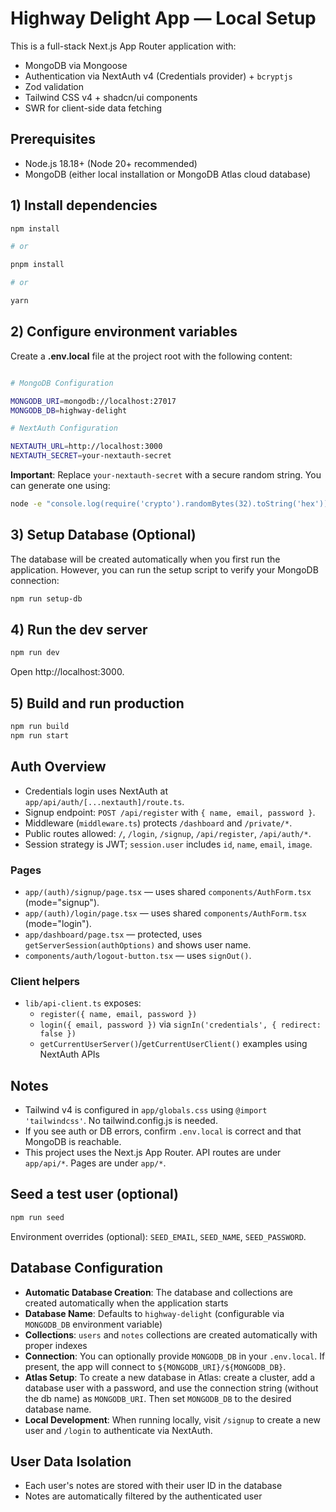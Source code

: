 # Highway Delight App — Local Setup

This is a full-stack Next.js App Router application with:

- MongoDB via Mongoose
- Authentication via NextAuth v4 (Credentials provider) + `bcryptjs`
- Zod validation
- Tailwind CSS v4 + shadcn/ui components
- SWR for client-side data fetching

## Prerequisites

- Node.js 18.18+ (Node 20+ recommended)
- MongoDB (either local installation or MongoDB Atlas cloud database)

## 1) Install dependencies

```bash
npm install

# or

pnpm install

# or

yarn
```

## 2) Configure environment variables

Create a **.env.local** file at the project root with the following content:

```bash

# MongoDB Configuration

MONGODB_URI=mongodb://localhost:27017
MONGODB_DB=highway-delight

# NextAuth Configuration

NEXTAUTH_URL=http://localhost:3000
NEXTAUTH_SECRET=your-nextauth-secret
```

**Important**: Replace `your-nextauth-secret` with a secure random string. You can generate one using:
```bash
node -e "console.log(require('crypto').randomBytes(32).toString('hex'))"
```

## 3) Setup Database (Optional)

The database will be created automatically when you first run the application. However, you can run the setup script to verify your MongoDB connection:

```bash
npm run setup-db
```

## 4) Run the dev server

```bash
npm run dev
```
Open http://localhost:3000.

## 5) Build and run production

```bash
npm run build
npm run start
```

## Auth Overview

- Credentials login uses NextAuth at `app/api/auth/[...nextauth]/route.ts`.
- Signup endpoint: `POST /api/register` with `{ name, email, password }`.
- Middleware (`middleware.ts`) protects `/dashboard` and `/private/*`.
- Public routes allowed: `/`, `/login`, `/signup`, `/api/register`, `/api/auth/*`.
- Session strategy is JWT; `session.user` includes `id`, `name`, `email`, `image`.

### Pages

- `app/(auth)/signup/page.tsx` — uses shared `components/AuthForm.tsx` (mode="signup").
- `app/(auth)/login/page.tsx` — uses shared `components/AuthForm.tsx` (mode="login").
- `app/dashboard/page.tsx` — protected, uses `getServerSession(authOptions)` and shows user name.
- `components/auth/logout-button.tsx` — uses `signOut()`.

### Client helpers

- `lib/api-client.ts` exposes:
  - `register({ name, email, password })`
  - `login({ email, password })` via `signIn('credentials', { redirect: false })`
  - `getCurrentUserServer()`/`getCurrentUserClient()` examples using NextAuth APIs

## Notes

- Tailwind v4 is configured in `app/globals.css` using `@import 'tailwindcss'`. No tailwind.config.js is needed.
- If you see auth or DB errors, confirm `.env.local` is correct and that MongoDB is reachable.
- This project uses the Next.js App Router. API routes are under `app/api/*`. Pages are under `app/*`.

## Seed a test user (optional)

```bash
npm run seed
```
Environment overrides (optional): `SEED_EMAIL`, `SEED_NAME`, `SEED_PASSWORD`.

## Database Configuration

- **Automatic Database Creation**: The database and collections are created automatically when the application starts
- **Database Name**: Defaults to `highway-delight` (configurable via `MONGODB_DB` environment variable)
- **Collections**: `users` and `notes` collections are created automatically with proper indexes
- **Connection**: You can optionally provide `MONGODB_DB` in your `.env.local`. If present, the app will connect to `${MONGODB_URI}/${MONGODB_DB}`.
- **Atlas Setup**: To create a new database in Atlas: create a cluster, add a database user with a password, and use the connection string (without the db name) as `MONGODB_URI`. Then set `MONGODB_DB` to the desired database name.
- **Local Development**: When running locally, visit `/signup` to create a new user and `/login` to authenticate via NextAuth.

## User Data Isolation

- Each user's notes are stored with their user ID in the database
- Notes are automatically filtered by the authenticated user

